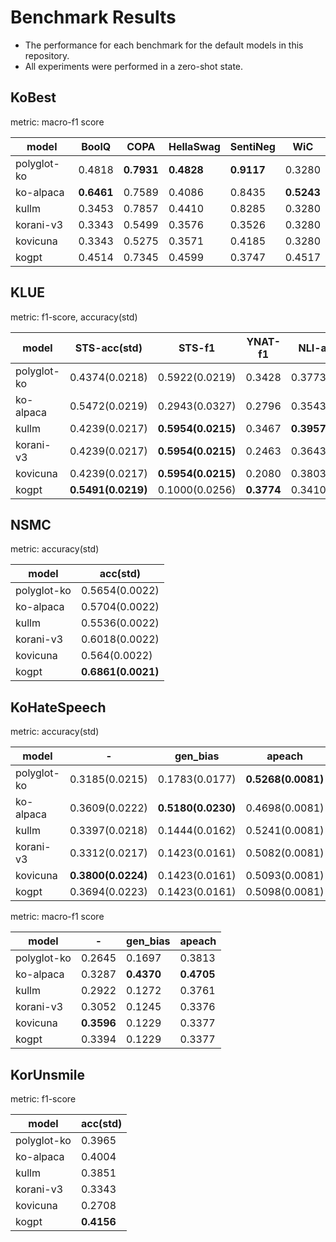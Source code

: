 # Benchmark Results
- The performance for each benchmark for the default models in this repository.
- All experiments were performed in a zero-shot state.

## KoBest
metric: macro-f1 score

| model | BoolQ | COPA | HellaSwag | SentiNeg | WiC |
| --- | --- | --- | --- | --- | --- |
| polyglot-ko | 0.4818 | **0.7931** | **0.4828** | **0.9117** | 0.3280 |
| ko-alpaca | **0.6461** | 0.7589 | 0.4086 | 0.8435 | **0.5243** |
| kullm | 0.3453 | 0.7857 | 0.4410 | 0.8285 | 0.3280 |
| korani-v3 | 0.3343 | 0.5499 | 0.3576 | 0.3526 | 0.3280 |
| kovicuna | 0.3343 | 0.5275 | 0.3571 | 0.4185 | 0.3280 |
| kogpt | 0.4514 | 0.7345 | 0.4599 | 0.3747 | 0.4517 |

## KLUE
metric: f1-score, accuracy(std)

| model | STS-acc(std) | STS-f1| YNAT-f1 | NLI-acc(std) |
| --- | --- | --- | --- | --- |
| polyglot-ko | 0.4374(0.0218) | 0.5922(0.0219) | 0.3428 | 0.3773(0.0089) |
| ko-alpaca | 0.5472(0.0219) | 0.2943(0.0327) | 0.2796 | 0.3543(0.0087) |
| kullm | 0.4239(0.0217) | **0.5954(0.0215)** | 0.3467 | **0.3957(0.0089)** |
| korani-v3 | 0.4239(0.0217) | **0.5954(0.0215)** | 0.2463 | 0.3643(0.0088) |
| kovicuna | 0.4239(0.0217) | **0.5954(0.0215)** | 0.2080 | 0.3803(0.0089) |
| kogpt | **0.5491(0.0219)** | 0.1000(0.0256) | **0.3774** | 0.3410(0.0087) |

## NSMC
metric: accuracy(std)

| model | acc(std) |
| --- | --- |
| polyglot-ko | 0.5654(0.0022) |
| ko-alpaca | 0.5704(0.0022) |
| kullm | 0.5536(0.0022) |
| korani-v3 | 0.6018(0.0022) |
| kovicuna | 0.564(0.0022) |
| kogpt | **0.6861(0.0021)** |

## KoHateSpeech
metric: accuracy(std)

| model | - | gen_bias | apeach |
| --- | --- | --- | --- |
| polyglot-ko | 0.3185(0.0215) | 0.1783(0.0177) | **0.5268(0.0081)** |
| ko-alpaca | 0.3609(0.0222) | **0.5180(0.0230)** | 0.4698(0.0081) |
| kullm | 0.3397(0.0218) | 0.1444(0.0162) | 0.5241(0.0081) |
| korani-v3 | 0.3312(0.0217) | 0.1423(0.0161) | 0.5082(0.0081) |
| kovicuna | **0.3800(0.0224)** | 0.1423(0.0161) | 0.5093(0.0081) |
| kogpt | 0.3694(0.0223) | 0.1423(0.0161) | 0.5098(0.0081) |

metric: macro-f1 score

| model | - | gen_bias | apeach |
| --- | --- | --- | --- |
| polyglot-ko | 0.2645 | 0.1697 | 0.3813 |
| ko-alpaca | 0.3287 | **0.4370** | **0.4705** |
| kullm | 0.2922 | 0.1272 | 0.3761 |
| korani-v3 | 0.3052 | 0.1245 | 0.3376 |
| kovicuna | **0.3596** | 0.1229 | 0.3377 |
| kogpt | 0.3394 | 0.1229 | 0.3377 |

## KorUnsmile
metric: f1-score

| model | acc(std) |
| --- | --- |
| polyglot-ko| 0.3965 |
| ko-alpaca | 0.4004 |
| kullm | 0.3851 |
| korani-v3 | 0.3343 |
| kovicuna | 0.2708 |
| kogpt | **0.4156** |
